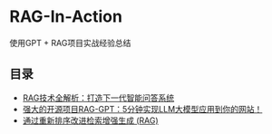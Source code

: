 # RAG-In-Action
使用GPT + RAG项目实战经验总结

## 目录
- [RAG技术全解析：打造下一代智能问答系统](doc/rag_overview.md)
- [强大的开源项目RAG-GPT：5分钟实现LLM大模型应用到你的网站！](doc/rag_gpt_introduction.md)
- [通过重新排序改进检索增强生成 (RAG)](doc/improve_rag_with_re-ranking.md)

